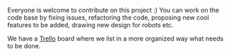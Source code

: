 Everyone is welcome to contribute on this project :) You can work on the code base by fixing issues, refactoring the
code, proposing new cool features to be added, drawing new design for robots etc.

We have a [Trello](https://trello.com/b/QUUTNVfV/jrobots) board where we list in a more organized way what needs to be
done.